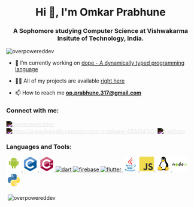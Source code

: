 <h1 align="center">Hi 👋, I'm Omkar Prabhune</h1>
<h3 align="center">A Sophomore studying Computer Science at Vishwakarma Insitute of Technology, India.</h3>

<p align="left"> <img src="https://komarev.com/ghpvc/?username=overpowereddev&label=Profile%20views&color=0e75b6&style=for-the-badge" alt="overpowereddev" /> </p>

- 🔭 I’m currently working on [dope - A dynamically typed programming language](https://github.com/OverPoweredDev/dope)

- 👨‍💻 All of my projects are available [right here](https://github.com/OverPoweredDev)

- 📫 How to reach me **op.prabhune.317@gmail.com**

<h3 align="left">Connect with me:</h3>
<p align="left">
<a href="https://dev.to/overpowereddev" target="blank"><img align="center" style="filter: invert(1);" src="https://cdn.jsdelivr.net/npm/simple-icons@3.0.1/icons/dev-dot-to.svg" alt="overpowereddev" height="30" width="40" /></a>
<a href="https://linkedin.com/in/https://www.linkedin.com/in/omkar-prabhune-6534141b0/" target="blank"><img align="center" style="filter: invert(1);" src="https://cdn.jsdelivr.net/npm/simple-icons@3.0.1/icons/linkedin.svg" alt="https://www.linkedin.com/in/omkar-prabhune-6534141b0/" height="30" width="40" /></a>
<a href="https://www.codechef.com/users/imp0ster" target="blank"><img align="center" style="filter: invert(1);" src="https://cdn.jsdelivr.net/npm/simple-icons@3.1.0/icons/codechef.svg" alt="imp0ster" height="30" width="40" /></a>
</p>

<h3 align="left">Languages and Tools:</h3>
<p align="left"> <a href="https://developer.android.com" target="_blank"> <img src="https://raw.githubusercontent.com/devicons/devicon/master/icons/android/android-original-wordmark.svg" alt="android" width="40" height="40"/> </a> <a href="https://www.cprogramming.com/" target="_blank"> <img src="https://raw.githubusercontent.com/devicons/devicon/master/icons/c/c-original.svg" alt="c" width="40" height="40"/> </a> <a href="https://www.w3schools.com/cpp/" target="_blank"> <img src="https://raw.githubusercontent.com/devicons/devicon/master/icons/cplusplus/cplusplus-original.svg" alt="cplusplus" width="40" height="40"/> </a> <a href="https://dart.dev" target="_blank"> <img src="https://www.vectorlogo.zone/logos/dartlang/dartlang-icon.svg" alt="dart" width="40" height="40"/> </a> <a href="https://firebase.google.com/" target="_blank"> <img src="https://www.vectorlogo.zone/logos/firebase/firebase-icon.svg" alt="firebase" width="40" height="40"/> </a> <a href="https://flutter.dev" target="_blank"> <img src="https://www.vectorlogo.zone/logos/flutterio/flutterio-icon.svg" alt="flutter" width="40" height="40"/> </a> <a href="https://www.java.com" target="_blank"> <img src="https://raw.githubusercontent.com/devicons/devicon/master/icons/java/java-original.svg" alt="java" width="40" height="40"/> </a> <a href="https://developer.mozilla.org/en-US/docs/Web/JavaScript" target="_blank"> <img src="https://raw.githubusercontent.com/devicons/devicon/master/icons/javascript/javascript-original.svg" alt="javascript" width="40" height="40"/> </a> <a href="https://www.linux.org/" target="_blank"> <img src="https://raw.githubusercontent.com/devicons/devicon/master/icons/linux/linux-original.svg" alt="linux" width="40" height="40"/> </a> <a href="https://nodejs.org" target="_blank"> <img src="https://raw.githubusercontent.com/devicons/devicon/master/icons/nodejs/nodejs-original-wordmark.svg" alt="nodejs" width="40" height="40"/> </a> <a href="https://www.python.org" target="_blank"> <img src="https://raw.githubusercontent.com/devicons/devicon/master/icons/python/python-original.svg" alt="python" width="40" height="40"/> </a> </p>

<p>&nbsp;<img align="center" src="https://github-readme-stats.vercel.app/api?username=overpowereddev&show_icons=true&locale=en" alt="overpowereddev" /></p>
